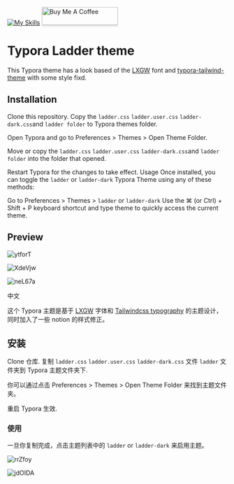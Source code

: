 [![My Skills](https://skillicons.dev/icons?i=css,html,tailwind)](https://skillicons.dev) <a href="https://www.buymeacoffee.com/iguangzhengli" target="_blank"><img src="https://www.buymeacoffee.com/assets/img/custom_images/orange_img.png" alt="Buy Me A Coffee" style="height: 41px !important;width: 174px !important;box-shadow: 0px 3px 2px 0px rgba(190, 190, 190, 0.5) !important;-webkit-box-shadow: 0px 3px 2px 0px rgba(190, 190, 190, 0.5) !important;" ></a>

# Typora Ladder theme
This Typora theme has a look based of the [LXGW](https://github.com/lxgw/LxgwWenKai) font and [typora-tailwind-theme](https://github.com/andredelft/typora-tailwind-theme) with some style fixd.

## Installation
Clone this repository. Copy the `ladder.css` `ladder.user.css` `ladder-dark.css`and `ladder folder` to Typora themes folder.

Open Typora and go to Preferences > Themes > Open Theme Folder.

Move or copy the `ladder.css` `ladder.user.css` `ladder-dark.css`and `ladder folder`  into the folder that opened.

Restart Typora for the changes to take effect.
Usage
Once installed, you can toggle the `ladder` or `ladder-dark` Typora Theme using any of these methods:

Go to Preferences > Themes > `ladder` or `ladder-dark`
Use the ⌘ (or Ctrl) + Shift + P keyboard shortcut and type theme to quickly access the current theme.

## Preview

![ytforT](https://cdn.jsdelivr.net/gh/guangzhengli/PicURL@master/uPic/ytforT.png)

![XdeVjw](https://cdn.jsdelivr.net/gh/guangzhengli/PicURL@master/uPic/XdeVjw.png)

![neL67a](https://cdn.jsdelivr.net/gh/guangzhengli/PicURL@master/uPic/neL67a.png)

中文

这个 Typora 主题是基于 [LXGW](https://github.com/lxgw/LxgwWenKai) 字体和 [Tailwindcss typography](https://tailwindcss.com/docs/typography-plugin) 的主题设计，同时加入了一些 notion 的样式修正。

## 安装

Clone 仓库. 复制 `ladder.css` `ladder.user.css` `ladder-dark.css` 文件 `ladder` 文件夹到 Typora 主题文件夹下.

你可以通过点击 Preferences > Themes > Open Theme Folder 来找到主题文件夹。

重启 Typora 生效.

### 使用
一旦你复制完成，点击主题列表中的 `ladder` or `ladder-dark` 来启用主题。

![rrZfoy](https://cdn.jsdelivr.net/gh/guangzhengli/PicURL@master/uPic/rrZfoy.png)

![jdOIDA](https://cdn.jsdelivr.net/gh/guangzhengli/PicURL@master/uPic/jdOIDA.png)